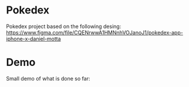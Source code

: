 # Pokedex

Pokedex project based on the following desing: https://www.figma.com/file/CQENrwwA1HMNnhVOJanoJ1/pokedex-app-iphone-x-daniel-motta

# Demo

Small demo of what is done so far:

